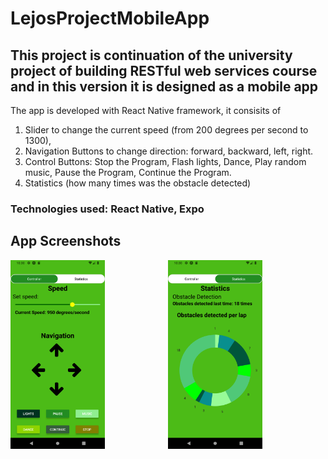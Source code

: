 # LejosProjectMobileApp
## This project is continuation of the university project of building RESTful web services course and in this version it is designed as a mobile app
The app is developed with React Native framework, it consisits of 

1. Slider to change the current speed (from 200 degrees per second to 1300),
2. Navigation Buttons to change direction: forward, backward, left, right.
3. Control Buttons: Stop the Program, Flash lights, Dance, Play random music, Pause the Program, Continue the Program.
4. Statistics (how many times was the obstacle detected)

### Technologies used: React Native, Expo

## App Screenshots

<p align="center">
  <img align="left" src="RoboApp/assets/Controller.png" width=30% height=30%>
  <img src="RoboApp/assets/Statistics.png" width=30% height=30%>
  </p>
